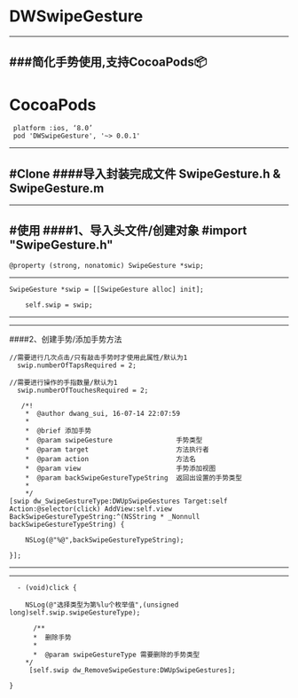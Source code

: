 # DWSwipeGesture
---
###简化手势使用,支持CocoaPods📦
 ---
# CocoaPods
     platform :ios, ‘8.0’
     pod 'DWSwipeGesture', '~> 0.0.1'
   
 ---  
#Clone
####导入封装完成文件
        SwipeGesture.h & SwipeGesture.m
---
---
#使用
####1、导入头文件/创建对象
	#import "SwipeGesture.h"
 ---
	@property (strong, nonatomic) SwipeGesture *swip;
 ---
	SwipeGesture *swip = [[SwipeGesture alloc] init];
	
    	self.swip = swip;

 ---
 ---
####2、创建手势/添加手势方法

    //需要进行几次点击/只有敲击手势时才使用此属性/默认为1
      swip.numberOfTapsRequired = 2;
    
    //需要进行操作的手指数量/默认为1
      swip.numberOfTouchesRequired = 2;

	   /*!
 	    *  @author dwang_sui, 16-07-14 22:07:59
	    *
 	    *  @brief 添加手势
        *  @param swipeGesture                手势类型
	    *  @param target                      方法执行者
	    *  @param action                      方法名
	    *  @param view                        手势添加视图
	    *  @param backSwipeGestureTypeString  返回出设置的手势类型
	    *
	    */
	[swip dw_SwipeGestureType:DWUpSwipeGestures Target:self Action:@selector(click) AddView:self.view BackSwipeGestureTypeString:^(NSString * _Nonnull backSwipeGestureTypeString) {
        
        NSLog(@"%@",backSwipeGestureTypeString);
        
    }];
    
 ---
 ---
 
      - (void)click {

        NSLog(@"选择类型为第%lu个枚举值",(unsigned long)self.swip.swipeGestureType);    

	      /**
 	      *  删除手势
	      *
 	      *  @param swipeGestureType 需要删除的手势类型
      	*/
      	 [self.swip dw_RemoveSwipeGesture:DWUpSwipeGestures];
    
	}
